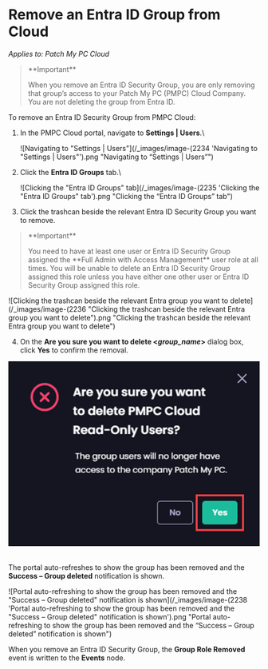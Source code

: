 # Remove an Entra ID Group from Cloud

_Applies to: Patch My PC Cloud_

<blockquote class="wp-block-quote">
<p>**Important**</p>
<p>When you remove an Entra ID Security Group, you are only removing that group’s access to your Patch My PC (PMPC) Cloud Company. You are not deleting the group from Entra ID.</p>
</blockquote>

To remove an Entra ID Security Group from PMPC Cloud:

1.  In the PMPC Cloud portal, navigate to **Settings | Users**.\


    ![Navigating to "Settings | Users"](/_images/image-(2234 'Navigating to "Settings | Users"').png "Navigating to “Settings | Users”")


2.  Click the **Entra ID Groups** tab.\


    ![Clicking the "Entra ID Groups" tab](/_images/image-(2235 'Clicking the "Entra ID Groups" tab').png "Clicking the “Entra ID Groups” tab")


3. Click the trashcan beside the relevant Entra ID Security Group you want to remove.

<blockquote class="wp-block-quote">
<p>**Important**</p>
<p>You need to have at least one user or Entra ID Security Group assigned the **Full Admin with Access Management** user role at all times. You will be unable to delete an Entra ID Security Group assigned this role unless you have either one other user or Entra ID Security Group assigned this role.</p>
</blockquote>

![Clicking the trashcan beside the relevant Entra group you want to delete](/_images/image-(2236 "Clicking the trashcan beside the relevant Entra group you want to delete").png "Clicking the trashcan beside the relevant Entra group you want to delete")

4. On the **Are you sure you want to delete <**_**group\_name**_**>** dialog box, click **Yes** to confirm the removal.

![](/_images/image-(2237).png)

\
The portal auto-refreshes to show the group has been removed and the **Success – Group deleted** notification is shown.

![Portal auto-refreshing to show the group has been removed and the "Success – Group deleted" notification is shown](/_images/image-(2238 'Portal auto-refreshing to show the group has been removed and the "Success – Group deleted" notification is shown').png "Portal auto-refreshing to show the group has been removed and the “Success – Group deleted” notification is shown")

When you remove an Entra ID Security Group, the **Group Role Removed** event is written to the **Events** node.